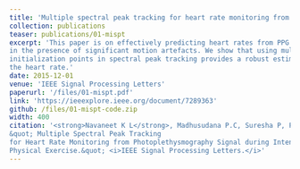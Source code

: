 ```yaml
---
title: 'Multiple spectral peak tracking for heart rate monitoring from photoplethysmography signal during intensive physical exercise'
collection: publications
teaser: publications/01-mispt
excerpt: 'This paper is on effectively predicting heart rates from PPG signals
in the presence of significant motion artefacts. We show that using multiple
initialization points in spectral peak tracking provides a robust estimate of
the heart rate.'
date: 2015-12-01
venue: 'IEEE Signal Processing Letters'
paperurl: '/files/01-mispt.pdf'
link: 'https://ieeexplore.ieee.org/document/7289363'
github: /files/01-mispt-code.zip
width: 400
citation: '<strong>Navaneet K L</strong>, Madhusudana P.C, Suresha P, Periyasamy V, Ghosh P.K. (2015).
&quot; Multiple Spectral Peak Tracking
for Heart Rate Monitoring from Photoplethysmography Signal during Intensive
Physical Exercise.&quot; <i>IEEE Signal Processing Letters.</i>'
---
```

